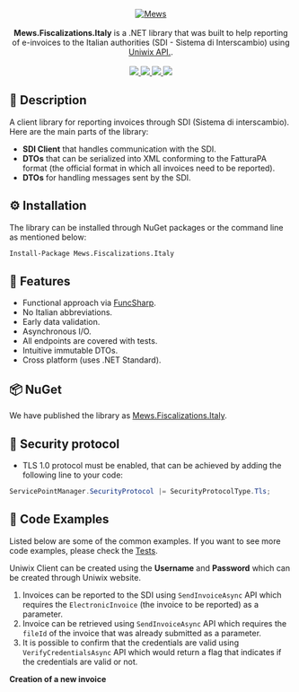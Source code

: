 <p align="center">
    <a href="https://mews.com">
        <img alt="Mews" src="https://user-images.githubusercontent.com/51375082/120493257-16938780-c3bb-11eb-8cb5-0b56fd08240d.png">
    </a>
    <br><br>
    <b>Mews.Fiscalizations.Italy</b> is a .NET library that was built to help reporting of e-invoices to the Italian authorities (SDI - Sistema di Interscambio) using <a href="https://www.uniwix.com/">Uniwix API.</a>.
    <br><br>
    <a href="https://www.nuget.org/packages/Mews.Fiscalizations.Italy/">
        <img src="https://img.shields.io/nuget/v/Mews.Fiscalizations.Italy">
    </a>
    <a href="https://github.com/MewsSystems/fiscalizations/blob/master/LICENSE">
        <img src="https://img.shields.io/github/license/MewsSystems/fiscalizations">
    </a>
    <a href="https://github.com/MewsSystems/fiscalizations/actions/workflows/build-and-test-italy-windows.yml">
        <img src="https://img.shields.io/github/workflow/status/MewsSystems/fiscalizations/Build%20and%20test%20-%20Italy%20(Windows)/master?label=windows%20build">
    </a>
    <a href="https://github.com/MewsSystems/fiscalizations/actions/workflows/build-and-test-italy-linux.yml">
        <img src="https://img.shields.io/github/workflow/status/MewsSystems/fiscalizations/Build%20and%20test%20-%20Italy%20(Linux)/master?label=linux%20build">
    </a>
</p>

## 📃 Description

A client library for reporting invoices through SDI (Sistema di interscambio). Here are the main parts of the library:
- **SDI Client** that handles communication with the SDI.
- **DTOs** that can be serialized into XML conforming to the FatturaPA format (the official format in which all invoices need to be reported).
- **DTOs** for handling messages sent by the SDI.

## ⚙️ Installation

The library can be installed through NuGet packages or the command line as mentioned below:
```bash
Install-Package Mews.Fiscalizations.Italy
```

## 🎯 Features

-   Functional approach via [FuncSharp](https://github.com/siroky/FuncSharp).
-   No Italian abbreviations.
-   Early data validation.
-   Asynchronous I/O.
-   All endpoints are covered with tests.
-   Intuitive immutable DTOs.
-   Cross platform (uses .NET Standard).

## 📦 NuGet

We have published the library as [Mews.Fiscalizations.Italy](https://www.nuget.org/packages/Mews.Fiscalizations.Italy/).

## 🔐 Security protocol
- TLS 1.0 protocol must be enabled, that can be achieved by adding the following line to your code:
```csharp
ServicePointManager.SecurityProtocol |= SecurityProtocolType.Tls;
```

## 👀 Code Examples
Listed below are some of the common examples. If you want to see more code examples, please check the [Tests](https://github.com/MewsSystems/fiscalizations/tree/master/src/Italy/Mews.Fiscalizations.Italy.Tests).

Uniwix Client can be created using the **Username** and **Password** which can be created through Uniwix website.

1. Invoices can be reported to the SDI using ```SendInvoiceAsync``` API which requires the ```ElectronicInvoice``` (the invoice to be reported) as a parameter.
2. Invoice can be retrieved using ```SendInvoiceAsync``` API which requires the ```fileId``` of the invoice that was already submitted as a parameter.
3. It is possible to confirm that the credentials are valid using ```VerifyCredentialsAsync``` API which would return a flag that indicates if the credentials are valid or not.

**Creation of a new invoice**

```csharp

```